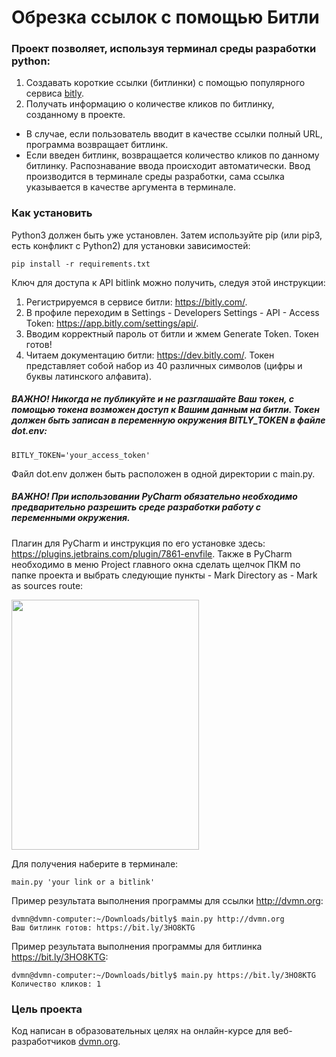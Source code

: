 # Обрезка ссылок с помощью Битли
### Проект позволяет, используя терминал среды разработки python:
1. Создавать короткие ссылки (битлинки) с помощью популярного сервиса [bitly](https://app.bitly.com).
2. Получать информацию о количестве кликов по битлинку, созданному в проекте.

- В случае, если пользователь вводит в качестве ссылки полный URL, программа возвращает битлинк. 
- Если введен битлинк, возвращается количество кликов по данному битлинку.
Распознавание ввода происходит автоматически. 
Ввод производится в терминале среды разработки, сама ссылка указывается в качестве аргумента в терминале.

### Как установить

Python3 должен быть уже установлен. Затем используйте pip (или pip3, есть конфликт с Python2) для установки зависимостей:
```
pip install -r requirements.txt
```
Ключ для доступа к API bitlink можно получить, следуя этой инструкции:
1. Регистрируемся в сервисе битли: https://bitly.com/.
2. В профиле переходим в Settings - Developers Settings - API - Access Token: https://app.bitly.com/settings/api/.
4. Вводим корректный пароль от битли и жмем Generate Token. Токен готов!
5. Читаем документацию битли: https://dev.bitly.com/.
Токен представляет собой набор из 40 различных символов (цифры и буквы латинского алфавита). 
##### ВАЖНО! Никогда не публикуйте и не разглашайте Ваш токен, с помощью токена возможен доступ к Вашим данным на битли. Токен должен быть записан в переменную окружения BITLY_TOKEN в файле dot.env: 
```
BITLY_TOKEN='your_access_token'
```

Файл dot.env должен быть расположен в одной директории с main.py.
##### ВАЖНО! При использовании PyCharm обязательно необходимо предварительно разрешить среде разработки работу с переменными окружения.
Плагин для PyCharm и инструкция по его установке здесь: https://plugins.jetbrains.com/plugin/7861-envfile.
Также в PyCharm необходимо в меню Project главного окна сделать щелчок ПКМ по папке проекта и выбрать следующие пункты - Mark Directory as - Mark as sources route:

<img src="https://resources.jetbrains.com/help/img/idea/2021.3/py_mark_directory_project_tool_window.png" width="300" height="400" />

Для получения наберите в терминале:
```
main.py 'your link or a bitlink'
```
Пример результата выполнения программы для ссылки http://dvmn.org:
```
dvmn@dvmn-computer:~/Downloads/bitly$ main.py http://dvmn.org
Ваш битлинк готов: https://bit.ly/3HO8KTG
```
Пример результата выполнения программы для битлинка https://bit.ly/3HO8KTG:
```
dvmn@dvmn-computer:~/Downloads/bitly$ main.py https://bit.ly/3HO8KTG
Количество кликов: 1
```

### Цель проекта
Код написан в образовательных целях на онлайн-курсе для веб-разработчиков [dvmn.org](https://dvmn.org).
